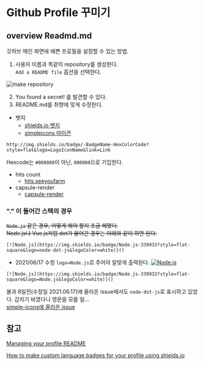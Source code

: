 # Github Profile 꾸미기

## overview Readmd.md
깃허브 메인 화면에 예쁜 프로필을 설정할 수 있는 방법.   
1. 사용자 이름과 똑같이 repository를 생성한다.    
`Add a README file` 옵션을 선택한다.

![make repository](https://user-images.githubusercontent.com/76241233/121770705-df388e00-cba5-11eb-8228-a96df8e51c6f.png)

2. You found a secret! 를 발견할 수 있다.
3. README.md를 취향에 맞게 수정한다.

* 뱃지
    - [shields.io 뱃지](https://shields.io/)
    - [simpleicons 아이콘](https://simpleicons.org/)
```
http://img.shields.io/badge/-BadgeName-HexColorCode?style=flat&logo=LogoIconName&link=Link
```
Hexcode는 `#000000`이 아닌, `000000`으로 기입한다.
* hits count
    - [hits.seeyoufarm](https://hits.seeyoufarm.com/)
* capsule-render 
    - [capsule-render](https://github.com/kyechan99/capsule-render)

### "." 이 들어간 스택의 경우
~~`Node.js` 같은 경우, 어떻게 해야 할지 조금 헤맸다.   
Node.js나 Vue.js처럼 dot가 들어간 경우는 아래와 같이 하면 된다.~~  
```
[![Node.js](https://img.shields.io/badge/Node.js-339933?style=flat-square&logo=node-dot-js&logoColor=white)]()
```
* 2021/06/17 수정
`logo=Node.js`로 주어야 알맞게 출력된다.
[![Node.js](https://img.shields.io/badge/Node.js-339933?style=flat-square&logo=Node.js&logoColor=white)]()
```
[![Node.js](https://img.shields.io/badge/Node.js-339933?style=flat-square&logo=Node.js&logoColor=white)]()
```

불과 8일전(수정일 2021.06.17)에 올라온 issue에서도 `node-dot-js`로 표시하고 있었다. 갑자기 바꼈다니 영문을 모를 일...   
[simple-icons에 올라온 issue](https://github.com/simple-icons/simple-icons/issues/5889)

## 참고

[Managing your profile README](https://docs.github.com/en/github/setting-up-and-managing-your-github-profile/customizing-your-profile/managing-your-profile-readme)

[How to make custom language badges for your profile using shields.io](https://javascript.plainenglish.io/how-to-make-custom-language-badges-for-your-profile-using-shields-io-d2aeaf016b6b)